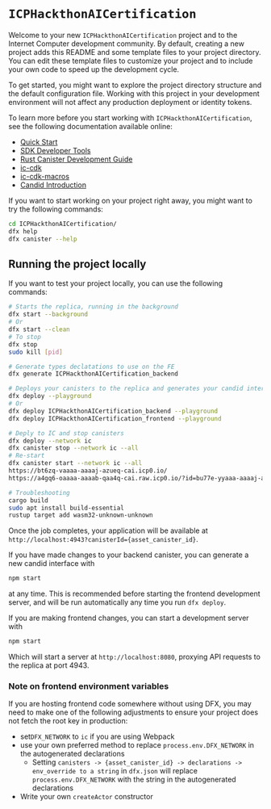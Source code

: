 # `ICPHackthonAICertification`

Welcome to your new `ICPHackthonAICertification` project and to the Internet Computer development community. By default, creating a new project adds this README and some template files to your project directory. You can edit these template files to customize your project and to include your own code to speed up the development cycle.

To get started, you might want to explore the project directory structure and the default configuration file. Working with this project in your development environment will not affect any production deployment or identity tokens.

To learn more before you start working with `ICPHackthonAICertification`, see the following documentation available online:

- [Quick Start](https://internetcomputer.org/docs/current/developer-docs/setup/deploy-locally)
- [SDK Developer Tools](https://internetcomputer.org/docs/current/developer-docs/setup/install)
- [Rust Canister Development Guide](https://internetcomputer.org/docs/current/developer-docs/backend/rust/)
- [ic-cdk](https://docs.rs/ic-cdk)
- [ic-cdk-macros](https://docs.rs/ic-cdk-macros)
- [Candid Introduction](https://internetcomputer.org/docs/current/developer-docs/backend/candid/)

If you want to start working on your project right away, you might want to try the following commands:

```bash
cd ICPHackthonAICertification/
dfx help
dfx canister --help
```

## Running the project locally

If you want to test your project locally, you can use the following commands:

```bash
# Starts the replica, running in the background
dfx start --background
# Or
dfx start --clean
# To stop
dfx stop
sudo kill [pid]

# Generate types declatations to use on the FE
dfx generate ICPHackthonAICertification_backend

# Deploys your canisters to the replica and generates your candid interface
dfx deploy --playground
# Or
dfx deploy ICPHackthonAICertification_backend --playground
dfx deploy ICPHackthonAICertification_frontend --playground

# Deply to IC and stop canisters
dfx deploy --network ic
dfx canister stop --network ic --all
# Re-start
dfx canister start --network ic --all
https://bt6zq-vaaaa-aaaaj-azueq-cai.icp0.io/
https://a4gq6-oaaaa-aaaab-qaa4q-cai.raw.icp0.io/?id=bu77e-yyaaa-aaaaj-azuea-cai

# Troubleshooting
cargo build
sudo apt install build-essential
rustup target add wasm32-unknown-unknown
```

Once the job completes, your application will be available at `http://localhost:4943?canisterId={asset_canister_id}`.

If you have made changes to your backend canister, you can generate a new candid interface with

```bash
npm start
```

at any time. This is recommended before starting the frontend development server, and will be run automatically any time you run `dfx deploy`.

If you are making frontend changes, you can start a development server with

```bash
npm start
```

Which will start a server at `http://localhost:8080`, proxying API requests to the replica at port 4943.

### Note on frontend environment variables

If you are hosting frontend code somewhere without using DFX, you may need to make one of the following adjustments to ensure your project does not fetch the root key in production:

- set`DFX_NETWORK` to `ic` if you are using Webpack
- use your own preferred method to replace `process.env.DFX_NETWORK` in the autogenerated declarations
  - Setting `canisters -> {asset_canister_id} -> declarations -> env_override to a string` in `dfx.json` will replace `process.env.DFX_NETWORK` with the string in the autogenerated declarations
- Write your own `createActor` constructor
